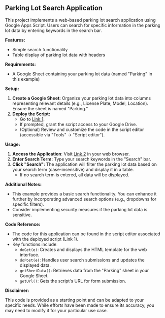 ## Parking Lot Search Application

This project implements a web-based parking lot search application using Google Apps Script. Users can search for specific information in the parking lot data by entering keywords in the search bar.

**Features:**

- Simple search functionality
- Table display of parking lot data with headers

**Requirements:**

- A Google Sheet containing your parking lot data (named "Parking" in this example)

**Setup:**

1. **Create a Google Sheet:** Organize your parking lot data into columns representing relevant details (e.g., License Plate, Model, Location). Ensure the sheet is named "Parking."
2. **Deploy the Script:**
   - Go to [Link 1](https://docs.google.com/spreadsheets/d/1qFZXRgBYtPka0E2N04W4lzz-cL-yWHa1T8ekIkDCcsE/edit?gid=0#gid=0).
   - If prompted, grant the script access to your Google Drive.
   - (Optional) Review and customize the code in the script editor (accessible via "Tools" -> "Script editor").

**Usage:**

1. **Access the Application:** Visit [Link 2](https://script.google.com/macros/s/AKfycbwkA1Vxvv3tV-YcweEQHUztHGUp2F9P4TLEchYGLGOC5v-gtleTGYv95na9SRYkms4HmA/exec) in your web browser.
2. **Enter Search Term:** Type your search keywords in the "Search" bar.
3. **Click "Search":** The application will filter the parking lot data based on your search term (case-insensitive) and display it in a table.
   - If no search term is entered, all data will be displayed.

**Additional Notes:**

- This example provides a basic search functionality. You can enhance it further by incorporating advanced search options (e.g., dropdowns for specific filters).
- Consider implementing security measures if the parking lot data is sensitive.

**Code Reference:**

- The code for this application can be found in the script editor associated with the deployed script (Link 1).
- Key functions include:
  - `doGet(e)`: Creates and displays the HTML template for the web interface.
  - `doPost(e)`: Handles user search submissions and updates the displayed data.
  - `getSheetData()`: Retrieves data from the "Parking" sheet in your Google Sheet.
  - `getUrl()`: Gets the script's URL for form submission.

**Disclaimer:**

This code is provided as a starting point and can be adapted to your specific needs. While efforts have been made to ensure its accuracy, you may need to modify it for your particular use case.
